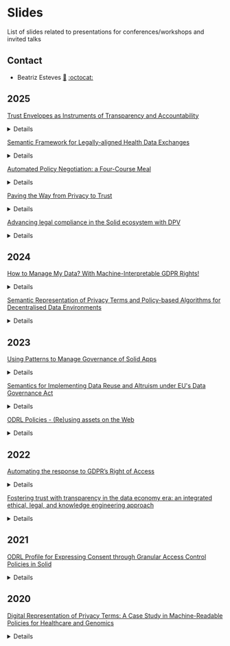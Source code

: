 # Slides

List of slides related to presentations for conferences/workshops and invited talks

## Contact
- Beatriz Esteves [:email:](mailto:beatriz.gesteves@upm.es) [:octocat:](https://github.com/besteves4)

## 2025

[Trust Envelopes as Instruments of Transparency and Accountability](https://w3id.org/people/besteves/slides/2025/SolidCommunity-Trust)<br>

<details>

- Presented at the [Solid Foundations, Smart Spaces: Transforming Health Through Data](https://solidcommunity.be/events/solid-foundations-smart-spaces-transforming-health-through-data/) event.

</details>

[Semantic Framework for Legally-aligned Health Data Exchanges](https://w3id.org/people/besteves/slides/2025/OPAL-HEDGE)<br>

<details>

- Presented at the [1st ODRL And Beyond: Practical Applications And Challenges For Policy-Base Access And Usage Control (OPAL 2025)](https://opal-workshop.github.io/2025/) co-located with the [22nd Extended Semantic Web Conference (ESWC 2025)](https://iswc2023.semanticweb.org/).

</details>

[Automated Policy Negotiation: a Four-Course Meal](https://w3id.org/people/besteves/slides/2025/OPAL-negotiation)<br>

<details>

- Presented at the [1st ODRL And Beyond: Practical Applications And Challenges For Policy-Base Access And Usage Control (OPAL 2025)](https://opal-workshop.github.io/2025/) co-located with the [22nd Extended Semantic Web Conference (ESWC 2025)](https://iswc2023.semanticweb.org/).

</details>

[Paving the Way from Privacy to Trust](https://w3id.org/people/besteves/slides/2025/SoSy-ESPRESSO) <br>

<details>

- Presented at the [Solid Symposium 2025](https://sosy2025.eu/) within the [ESPRESSO session](https://espressoproject.org/information-retrieval-in-decentralized-and-or-federated-systems/).

</details>

[Advancing legal compliance in the Solid ecosystem with DPV](https://w3id.org/people/besteves/slides/2025/SoSy-ELSA) <br>

<details>

- Presented at the [Solid Symposium 2025](https://sosy2025.eu/) within the ['From concept to reality: becoming a pod provider' session](https://solidweb.me/bbuelens/sosy2025/index.html).

</details>

## 2024

[How to Manage My Data? With Machine-Interpretable GDPR Rights!](https://w3id.org/people/besteves/slides/2024/rights) <br>

<details>

- Presented at the [37th International Conference on Legal Knowledge and Information Systems (JURIX 2024)](https://jurix2024.law.muni.cz).

</details>

[Semantic Representation of Privacy Terms and Policy-based Algorithms for Decentralised Data Environments](https://w3id.org/people/besteves/slides/2024/phd) <br>

<details>

- Slides of my PhD defense. PhD book available at https://w3id.org/people/besteves/phd/thesis/pdf.

</details>

## 2023

[Using Patterns to Manage Governance of Solid Apps](https://w3id.org/people/besteves/slides/2023/PLASMA)<br>

<details>

- Presented at the [14th Workshop on Ontology Design and Patterns (WOP 2023)](https://odpa.github.io/workshop-on-ontology-design-and-patterns/2023/) co-located with the [22nd International Semantic Web Conference (ISWC 2023)](https://iswc2023.semanticweb.org/).

</details>

[Semantics for Implementing Data Reuse and Altruism under EU's Data Governance Act](https://w3id.org/people/besteves/slides/2023/DGA)<br>

<details>

- Presented at the [19th International Conference on Semantic Systems (SEMANTiCS 2023)](https://2023-eu.semantics.cc).

</details>

[ODRL Policies - (Re)using assets on the Web](https://w3id.org/people/besteves/slides/2023/lecture-ODRL)<br>

<details>

- Guest lecture on [UGent's Knowledge Graphs course 2022/23](https://studiekiezer.ugent.be/studiefiche/en/E018160/2023).

</details>

## 2022

[Automating the response to GDPR’s Right of Access](https://w3id.org/people/besteves/slides/2022/right-access)<br>

<details>

- Presented at the [35th International Conference on Legal Knowledge and Information Systems (JURIX 2022)](https://jurix2022.rechtsinformatik.saarland).

</details>

[Fostering trust with transparency in the data economy era: an integrated ethical, legal, and knowledge engineering approach](https://w3id.org/people/besteves/slides/2022/PPOP)<br>

<details>

- Presented at the [1st International Workshop on Data Economy (DE 2022)](https://sites.google.com/view/dataeconomy2022) co-located with the [18th International Conference on emerging Networking EXperiments and Technologies (CoNEXT 2022)](https://conferences2.sigcomm.org/co-next/2022/#!/home).

</details>

## 2021

[ODRL Profile for Expressing Consent through Granular Access Control Policies in Solid](https://w3id.org/people/besteves/slides/2021/OAC)<br>

<details>

- Presented at the [1st International Workshop on Consent Management in Online Services, Networks and Things (COnSeNT 2021)](https://privacy-as-expected.org/consent2021/) co-located with the [6th IEEE European Symposium on Security and Privacy](https://www.ieee-security.org/TC/EuroSP2021/).

</details>

## 2020

[Digital Representation of Privacy Terms: A Case Study in Machine-Readable Policies for Healthcare and Genomics](https://w3id.org/people/besteves/slides/2020/PhD-Consortium)<br>

<details>

- Presented at the Doctoral Consortium of the [33rd International Conference on Legal Knowledge and Information Systems​](https://jurix2020.law.muni.cz).

</details>